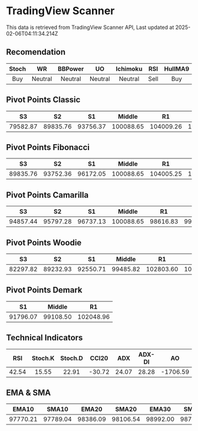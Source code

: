 # TradingView Scanner
This data is retrieved from TradingView Scanner API, Last updated at 2025-02-06T04:11:34.214Z

## Recomendation
| Stoch | WR | BBPower | UO | Ichimoku | RSI | HullMA9 |
| :---: | :---: | :---: | :---: | :---: | :---: | :---: |
| Buy | Neutral | Neutral | Neutral | Neutral | Sell | Buy |

## Pivot Points Classic
| S3 | S2 | S1 | Middle | R1 | R2 | R3 |
| :---: | :---: | :---: | :---: | :---: | :---: | :---: |
| 79582.87 | 89835.76 | 93756.37 | 100088.65 | 104009.26 | 110341.54 | 120594.43 |

## Pivot Points Fibonacci
| S3 | S2 | S1 | Middle | R1 | R2 | R3 |
| :---: | :---: | :---: | :---: | :---: | :---: | :---: |
| 89835.76 | 93752.36 | 96172.05 | 100088.65 | 104005.25 | 106424.94 | 110341.54 |

## Pivot Points Camarilla
| S3 | S2 | S1 | Middle | R1 | R2 | R3 |
| :---: | :---: | :---: | :---: | :---: | :---: | :---: |
| 94857.44 | 95797.28 | 96737.13 | 100088.65 | 98616.83 | 99556.68 | 100496.52 |

## Pivot Points Woodie
| S3 | S2 | S1 | Middle | R1 | R2 | R3 |
| :---: | :---: | :---: | :---: | :---: | :---: | :---: |
| 82297.82 | 89232.93 | 92550.71 | 99485.82 | 102803.60 | 109738.71 | 113056.49 |

## Pivot Points Demark
| S1 | Middle | R1 |
| :---: | :---: | :---: |
| 91796.07 | 99108.50 | 102048.96 |

## Technical Indicators
| RSI | Stoch.K | Stoch.D | CCI20 | ADX | ADX-DI | AO | Mom | MACD | MACD | W.R | HullMA9 |
| :---: | :---: | :---: | :---: | :---: | :---: | :---: | :---: | :---: | :---: | :---: | :---: |
| 42.54 | 15.55 | 22.91 | -30.72 | 24.07 | 28.28 | -1706.59 | -2115.60 | -861.99 | -853.71 | -79.36 | 96905.01 |

## EMA & SMA
| EMA10 | SMA10 | EMA20 | SMA20 | EMA30 | SMA30 | EMA50 | SMA50 | EMA100 | SMA100 | EMA200 | SMA200 |
| :---: | :---: | :---: | :---: | :---: | :---: | :---: | :---: | :---: | :---: | :---: | :---: |
| 97770.21 | 97789.04 | 98386.09 | 98106.54 | 98992.00 | 98710.65 | 99930.40 | 100744.74 | 100730.05 | 102198.74 | 100139.99 | 100197.31 |